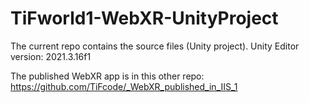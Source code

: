 # TiFworld1-WebXR-UnityProject

The current repo contains the source files (Unity project).
Unity Editor version: 2021.3.16f1

The published WebXR app is in this other repo:
https://github.com/TiFcode/_WebXR_published_in_IIS_1
